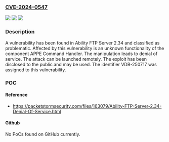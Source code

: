 ### [CVE-2024-0547](https://cve.mitre.org/cgi-bin/cvename.cgi?name=CVE-2024-0547)
![](https://img.shields.io/static/v1?label=Product&message=Ability%20FTP%20Server&color=blue)
![](https://img.shields.io/static/v1?label=Version&message=%3D%202.34%20&color=brighgreen)
![](https://img.shields.io/static/v1?label=Vulnerability&message=CWE-404%20Denial%20of%20Service&color=brighgreen)

### Description

A vulnerability has been found in Ability FTP Server 2.34 and classified as problematic. Affected by this vulnerability is an unknown functionality of the component APPE Command Handler. The manipulation leads to denial of service. The attack can be launched remotely. The exploit has been disclosed to the public and may be used. The identifier VDB-250717 was assigned to this vulnerability.

### POC

#### Reference
- https://packetstormsecurity.com/files/163079/Ability-FTP-Server-2.34-Denial-Of-Service.html

#### Github
No PoCs found on GitHub currently.

